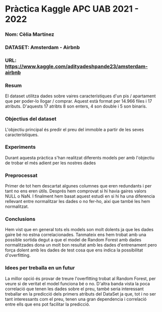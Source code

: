 # Pràctica Kaggle APC UAB 2021 - 2022
### Nom: Cèlia Martínez
### DATASET: Amsterdam - Airbnb
### URL: https://www.kaggle.com/adityadeshpande23/amsterdam-airbnb

### Resum 
El dataset utilitza dades sobre vaires característiques d'un pis / apartament que per poder-lo llogar / comprar. Aquest està format per 14.966 files i 17 atributs. D'aquests 17 atribts 8 son enters, 4 son double i 5 son binaris.

### Objectius del dataset
L'objectiu principal és predir el preu del immoble a partir de les seves característiques.

### Experiments
Durant aquesta pràctica s'han realitzat diferents models per amb l'objectiu de trobar el més adient per les nostres dades

### Preprocessat
Primer de tot hem descartat algunes columnes que eren redundants i per tant no ens eren útils. Després hem comprovat si hi havia gaires valors NULL o NaN. I finalment hem basat aquest estudi en si hi ha una diferencia rellevant entre normalitzar les dades o no fer-ho, així que també les hem normalitzat.

### Conclusions
Hem vist que en general tots els models son molt dolents ja que les dades gaire bé no estna correlacionades. Tanmateix ens hem trobat amb una possible sortida degut a que el model de Random Forest amb dades normalitzades dona un molt bon resultat amb les dades d'entrenament pero força dolent amb les dades de test cosa que ens indica la possibilitat d'overfitting.

### Idees per treballa en un futur
La millor opció és provar de treure l'overfitting trobat al Random Forest, per veure si de veritat el model funciona bé o no. D'altra banda vista la poca correlació que tenen les dades sobre el preu, també seria interessant treballar en la predicció dels primers atributs del DataSet ja que, tot i no ser tant interessants com el preu, tenen una gran dependencia i correlació entre ells que ens pot facilitar la predicció.
